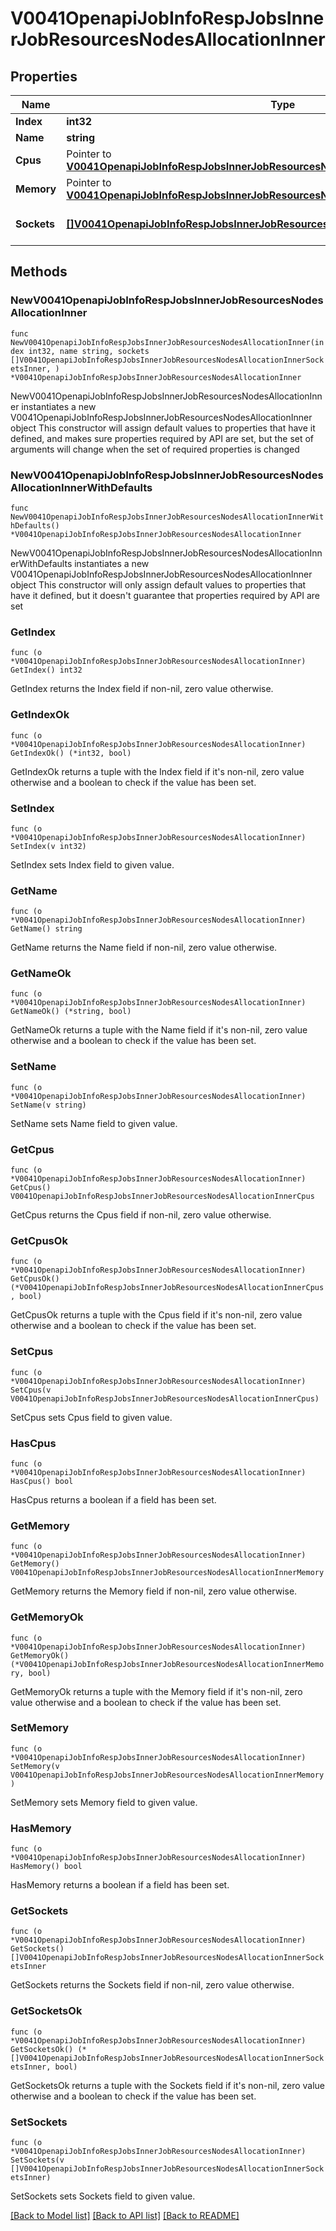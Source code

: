 # V0041OpenapiJobInfoRespJobsInnerJobResourcesNodesAllocationInner

## Properties

Name | Type | Description | Notes
------------ | ------------- | ------------- | -------------
**Index** | **int32** | Node index | 
**Name** | **string** | Node name | 
**Cpus** | Pointer to [**V0041OpenapiJobInfoRespJobsInnerJobResourcesNodesAllocationInnerCpus**](V0041OpenapiJobInfoRespJobsInnerJobResourcesNodesAllocationInnerCpus.md) |  | [optional] 
**Memory** | Pointer to [**V0041OpenapiJobInfoRespJobsInnerJobResourcesNodesAllocationInnerMemory**](V0041OpenapiJobInfoRespJobsInnerJobResourcesNodesAllocationInnerMemory.md) |  | [optional] 
**Sockets** | [**[]V0041OpenapiJobInfoRespJobsInnerJobResourcesNodesAllocationInnerSocketsInner**](V0041OpenapiJobInfoRespJobsInnerJobResourcesNodesAllocationInnerSocketsInner.md) | Socket allocations in node | 

## Methods

### NewV0041OpenapiJobInfoRespJobsInnerJobResourcesNodesAllocationInner

`func NewV0041OpenapiJobInfoRespJobsInnerJobResourcesNodesAllocationInner(index int32, name string, sockets []V0041OpenapiJobInfoRespJobsInnerJobResourcesNodesAllocationInnerSocketsInner, ) *V0041OpenapiJobInfoRespJobsInnerJobResourcesNodesAllocationInner`

NewV0041OpenapiJobInfoRespJobsInnerJobResourcesNodesAllocationInner instantiates a new V0041OpenapiJobInfoRespJobsInnerJobResourcesNodesAllocationInner object
This constructor will assign default values to properties that have it defined,
and makes sure properties required by API are set, but the set of arguments
will change when the set of required properties is changed

### NewV0041OpenapiJobInfoRespJobsInnerJobResourcesNodesAllocationInnerWithDefaults

`func NewV0041OpenapiJobInfoRespJobsInnerJobResourcesNodesAllocationInnerWithDefaults() *V0041OpenapiJobInfoRespJobsInnerJobResourcesNodesAllocationInner`

NewV0041OpenapiJobInfoRespJobsInnerJobResourcesNodesAllocationInnerWithDefaults instantiates a new V0041OpenapiJobInfoRespJobsInnerJobResourcesNodesAllocationInner object
This constructor will only assign default values to properties that have it defined,
but it doesn't guarantee that properties required by API are set

### GetIndex

`func (o *V0041OpenapiJobInfoRespJobsInnerJobResourcesNodesAllocationInner) GetIndex() int32`

GetIndex returns the Index field if non-nil, zero value otherwise.

### GetIndexOk

`func (o *V0041OpenapiJobInfoRespJobsInnerJobResourcesNodesAllocationInner) GetIndexOk() (*int32, bool)`

GetIndexOk returns a tuple with the Index field if it's non-nil, zero value otherwise
and a boolean to check if the value has been set.

### SetIndex

`func (o *V0041OpenapiJobInfoRespJobsInnerJobResourcesNodesAllocationInner) SetIndex(v int32)`

SetIndex sets Index field to given value.


### GetName

`func (o *V0041OpenapiJobInfoRespJobsInnerJobResourcesNodesAllocationInner) GetName() string`

GetName returns the Name field if non-nil, zero value otherwise.

### GetNameOk

`func (o *V0041OpenapiJobInfoRespJobsInnerJobResourcesNodesAllocationInner) GetNameOk() (*string, bool)`

GetNameOk returns a tuple with the Name field if it's non-nil, zero value otherwise
and a boolean to check if the value has been set.

### SetName

`func (o *V0041OpenapiJobInfoRespJobsInnerJobResourcesNodesAllocationInner) SetName(v string)`

SetName sets Name field to given value.


### GetCpus

`func (o *V0041OpenapiJobInfoRespJobsInnerJobResourcesNodesAllocationInner) GetCpus() V0041OpenapiJobInfoRespJobsInnerJobResourcesNodesAllocationInnerCpus`

GetCpus returns the Cpus field if non-nil, zero value otherwise.

### GetCpusOk

`func (o *V0041OpenapiJobInfoRespJobsInnerJobResourcesNodesAllocationInner) GetCpusOk() (*V0041OpenapiJobInfoRespJobsInnerJobResourcesNodesAllocationInnerCpus, bool)`

GetCpusOk returns a tuple with the Cpus field if it's non-nil, zero value otherwise
and a boolean to check if the value has been set.

### SetCpus

`func (o *V0041OpenapiJobInfoRespJobsInnerJobResourcesNodesAllocationInner) SetCpus(v V0041OpenapiJobInfoRespJobsInnerJobResourcesNodesAllocationInnerCpus)`

SetCpus sets Cpus field to given value.

### HasCpus

`func (o *V0041OpenapiJobInfoRespJobsInnerJobResourcesNodesAllocationInner) HasCpus() bool`

HasCpus returns a boolean if a field has been set.

### GetMemory

`func (o *V0041OpenapiJobInfoRespJobsInnerJobResourcesNodesAllocationInner) GetMemory() V0041OpenapiJobInfoRespJobsInnerJobResourcesNodesAllocationInnerMemory`

GetMemory returns the Memory field if non-nil, zero value otherwise.

### GetMemoryOk

`func (o *V0041OpenapiJobInfoRespJobsInnerJobResourcesNodesAllocationInner) GetMemoryOk() (*V0041OpenapiJobInfoRespJobsInnerJobResourcesNodesAllocationInnerMemory, bool)`

GetMemoryOk returns a tuple with the Memory field if it's non-nil, zero value otherwise
and a boolean to check if the value has been set.

### SetMemory

`func (o *V0041OpenapiJobInfoRespJobsInnerJobResourcesNodesAllocationInner) SetMemory(v V0041OpenapiJobInfoRespJobsInnerJobResourcesNodesAllocationInnerMemory)`

SetMemory sets Memory field to given value.

### HasMemory

`func (o *V0041OpenapiJobInfoRespJobsInnerJobResourcesNodesAllocationInner) HasMemory() bool`

HasMemory returns a boolean if a field has been set.

### GetSockets

`func (o *V0041OpenapiJobInfoRespJobsInnerJobResourcesNodesAllocationInner) GetSockets() []V0041OpenapiJobInfoRespJobsInnerJobResourcesNodesAllocationInnerSocketsInner`

GetSockets returns the Sockets field if non-nil, zero value otherwise.

### GetSocketsOk

`func (o *V0041OpenapiJobInfoRespJobsInnerJobResourcesNodesAllocationInner) GetSocketsOk() (*[]V0041OpenapiJobInfoRespJobsInnerJobResourcesNodesAllocationInnerSocketsInner, bool)`

GetSocketsOk returns a tuple with the Sockets field if it's non-nil, zero value otherwise
and a boolean to check if the value has been set.

### SetSockets

`func (o *V0041OpenapiJobInfoRespJobsInnerJobResourcesNodesAllocationInner) SetSockets(v []V0041OpenapiJobInfoRespJobsInnerJobResourcesNodesAllocationInnerSocketsInner)`

SetSockets sets Sockets field to given value.



[[Back to Model list]](../README.md#documentation-for-models) [[Back to API list]](../README.md#documentation-for-api-endpoints) [[Back to README]](../README.md)


